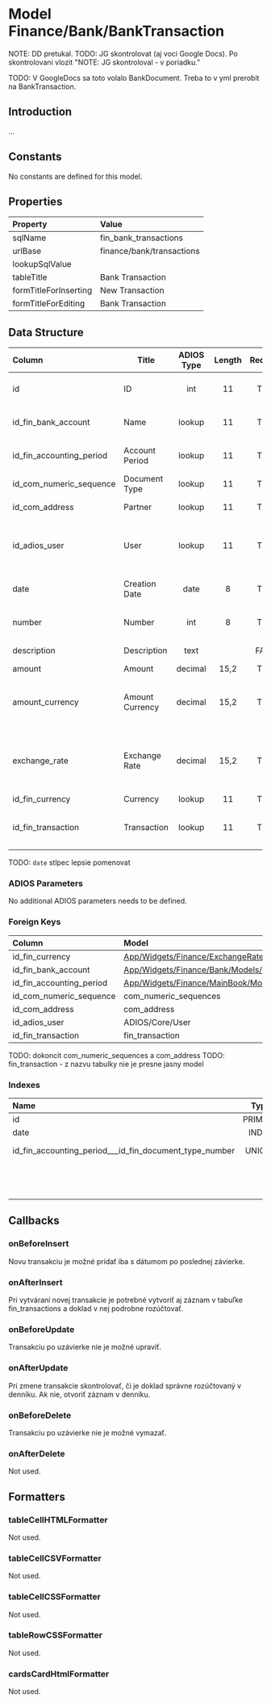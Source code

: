 # Model Finance/Bank/BankTransaction

NOTE: DD pretukal.
TODO: JG skontrolovat (aj voci Google Docs). Po skontrolovani vlozit "NOTE: JG skontroloval - v poriadku."

TODO: V GoogleDocs sa toto volalo BankDocument. Treba to v yml prerobit na BankTransaction.

## Introduction

...

## Constants

No constants are defined for this model.

## Properties

| Property              | Value                     |
| :-------------------- | :------------------------ |
| sqlName               | fin_bank_transactions     |
| urlBase               | finance/bank/transactions |
| lookupSqlValue        |                           |
| tableTitle            | Bank Transaction          |
| formTitleForInserting | New Transaction           |
| formTitleForEditing   | Bank Transaction          |

## Data Structure

| Column                   | Title           | ADIOS Type | Length | Required | Notes                                         |
| :----------------------- | --------------- | :--------: | :----: | :------: | :-------------------------------------------- |
| id                       | ID              |    int     |   11   |   TRUE   | Jedinečné ID záznamu                          |
| id_fin_bank_account      | Name            |   lookup   |   11   |   TRUE   | ID bankového účtu                             |
| id_fin_accounting_period | Account Period  |   lookup   |   11   |   TRUE   | ID účtovného obdobia                          |
| id_com_numeric_sequence  | Document Type   |   lookup   |   11   |   TRUE   | ID číselnej rady                              |
| id_com_address           | Partner         |   lookup   |   11   |   TRUE   | ID adresára                                   |
| id_adios_user            | User            |   lookup   |   11   |   TRUE   | ID užívateľa, ktorý doklad vystavil           |
| date                     | Creation Date   |    date    |   8    |   TRUE   | Dátum vystavenia dokladu                      |
| number                   | Number          |    int     |   8    |   TRUE   | Poradové číslo dokladu                        |
| description              | Description     |    text    |        |  FALSE   | Popis dokladu                                 |
| amount                   | Amount          |  decimal   |  15,2  |   TRUE   | Suma                                          |
| amount_currency          | Amount Currency |  decimal   |  15,2  |   TRUE   | Celková suma transakcie v inej mene           |
| exchange_rate            | Exchange Rate   |  decimal   |  15,2  |   TRUE   | Kurz meny voči hlavnej mene účtovného obdobia |
| id_fin_currency          | Currency        |   lookup   |   11   |   TRUE   | ID meny                                       |
| id_fin_transaction       | Transaction     |   lookup   |   11   |   TRUE   | ID v denníku hlavnej knihy                    |

TODO: `date` stlpec lepsie pomenovat

### ADIOS Parameters

No additional ADIOS parameters needs to be defined.

### Foreign Keys

| Column                   | Model                                                                                                         | Relation | OnUpdate | OnDelete |
| :----------------------- | :------------------------------------------------------------------------------------------------------------ | :------: | -------- | -------- |
| id_fin_currency          | [App/Widgets/Finance/ExchangeRate/Models/Currency](../../../Finance/Bank/Models/BankAccount.md)fin_currencies |   1:N    | Cascade  | Restrict |
| id_fin_bank_account      | [App/Widgets/Finance/Bank/Models/BankAccount](../../../Finance/Bank/Models/BankAccount.md)                    |   1:N    | Cascade  | Restrict |
| id_fin_accounting_period | [App/Widgets/Finance/MainBook/Models/AccountingPeriod](../../../Finance/MainBook/Models/AccountingPeriod.md)  |   1:N    | Cascade  | Restrict |
| id_com_numeric_sequence  | com_numeric_sequences                                                                                         |   1:N    | Cascade  | Restrict |
| id_com_address           | com_address                                                                                                   |   1:N    | Cascade  | Restrict |
| id_adios_user            | ADIOS/Core/User                                                                                               |   1:N    | Cascade  | Restrict |
| id_fin_transaction       | fin_transaction                                                                                               |   1:N    | Cascade  | Restrict |

TODO: dokoncit com_numeric_sequences a com_address
TODO: fin_transaction - z nazvu tabulky nie je presne jasny model

### Indexes

| Name                                                   |  Type   |               Column + Order |
| :----------------------------------------------------- | :-----: | ---------------------------: |
| id                                                     | PRIMARY |                       id ASC |
| date                                                   |  INDEX  |                     date ASC |
| id_fin_accounting_period___id_fin_document_type_number | UNIQUE  | id_fin_accounting_period ASC |
|                                                        |         |     id_fin_document_type ASC |
|                                                        |         |                   number ASC |

## Callbacks

### onBeforeInsert

Novu transakciu je možné pridať iba s dátumom po poslednej závierke. 

### onAfterInsert

Pri vytváraní novej transakcie je potrebné vytvoriť aj záznam v tabuľke fin_transactions a doklad v nej podrobne rozúčtovať.

### onBeforeUpdate

Transakciu po uzávierke nie je možné upraviť.

### onAfterUpdate

Pri zmene transakcie skontrolovať, či je doklad správne rozúčtovaný v denníku. Ak nie, otvoriť záznam v denníku.

### onBeforeDelete

Transakciu po uzávierke nie je možné vymazať.

### onAfterDelete

Not used.

## Formatters

### tableCellHTMLFormatter

Not used.

### tableCellCSVFormatter

Not used.

### tableCellCSSFormatter

Not used.

### tableRowCSSFormatter

Not used.

### cardsCardHtmlFormatter

Not used.
